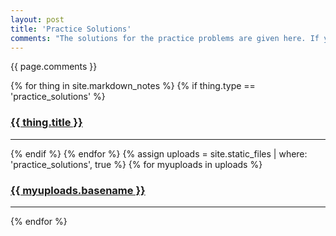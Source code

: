 ```yaml
---
layout: post
title: 'Practice Solutions'
comments: "The solutions for the practice problems are given here. If you guys aren't clear on any of them **see us as soon as chance favors**, there might be some typos and don't hesitate to clear things up. It makes life easier for everyone. Also, if you have your own ways of solving the same practice problems, there's no harm sharing it with us, we'll add it in the next class."
---
```


{{ page.comments }}

<div>
{% for thing in site.markdown_notes %}
  {% if thing.type == 'practice_solutions' %}
    <h3><a href="{{ thing.url | relative_url }}">{{ thing.title }}</a></h3><hr/>
  {% endif %}
{% endfor %}
{% assign uploads = site.static_files | where: 'practice_solutions', true %}
{% for myuploads in uploads %}
  <h3><a href= "{{ site.baseurl }}/{{ myuploads.path }}">{{ myuploads.basename }}</a></h3><hr/>
{% endfor %}
</div>
